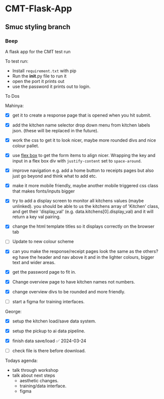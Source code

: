 # CMT-Flask-App
## Smuc styling branch
### Beep
A flask app for the CMT test run

To test run:
- Install `requirement.txt`  with pip
- Run the __init__.py file to run it
- open the port it prints out
- use the password it prints out to login. 




To Dos

Mahinya:
- [x] get it to create a response page that is opened when you hit submit.
- [x] add the kitchen name selector drop down menu from kitchen labels json. (these will be replaced in the future).
- [x] work the css to get it to look nicer, maybe more rounded divs and nice colour pallet.
- [x] use [flex box](https://css-tricks.com/snippets/css/a-guide-to-flexbox/) to get the form items to align nicer. Wrapping the key and input in a flex box div with `justify-content` set to `space-around`.
- [x] improve navigation e.g. add a home button to receipts pages but also just go beyond and think what to add etc.
- [x] make it more mobile friendly, maybe another mobile triggered css class that makes fonts/inputs bigger 
- [x] try to add a display screen to monitor all kitchens values (maybe unlinked). you should be able to us the kitchens array of 'Kitchen' class, and get their 'display_val' (e.g. data.kitchens[0].display_val) and it will return a key val pairing.
- [x] change the html template titles so it displays correctly on the browser tab
- [ ] Update to new colour scheme
- [X] can you make the response/receipt pages look the same as the others? eg have the header and nav above it and in the lighter colours, bigger text and wider areas.
- [X] get the password page to fit in.
- [X] Change overview page to have kitchen names not numbers.
- [X] change overview divs to be rounded and more friendly.
- [ ] start a figma for training interfaces.


George: 
- [x] setup the kitchen load/save data system.
- [x] setup the pickup to ai data pipeline.
- [x] finish data save/load ✅ 2024-03-24
- [ ] check file is there before download.



Todays agenda:
- talk through workshop
- talk about next steps 
    - aesthetic changes. 
    - training/data interface.
    - figma
